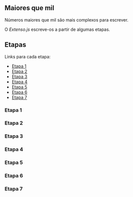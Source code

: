 ## Maiores que mil

Números maiores que mil são mais complexos para escrever.

O *Extenso.js* escreve-os a partir de algumas etapas.

## Etapas

Links para cada etapa:

- [Etapa 1](#)
- [Etapa 2](#)
- [Etapa 3](#)
- [Etapa 4](#)
- [Etapa 5](#)
- [Etapa 6](#)
- [Etapa 7](#)

### Etapa 1

### Etapa 2

### Etapa 3

### Etapa 4

### Etapa 5

### Etapa 6

### Etapa 7
